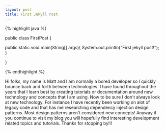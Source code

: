 ```yaml
---
layout: post
title: First Jekyll Post
---
```


{% highlight java %}


public class FirstPost {

  public static void main(String[] args){
    System.out.println("First jekyll post!");
  }

}


{% endhighlight %}

Hi folks,  my name is Matt and I am normally a bored developer so I quickly bounce back and forth between technologies.  I have found throughout the years that I learn best by creating tutorials or documentation around new technology and concepts that I am using.  Now to be sure I don't always look at new technology.  For instance I have recently been working on alot of legacy code and that has me researching dependency injection design patterns.  Most design patterns aren't considered new concepts!  Anyway if you continue to visit my blog you will hopefully find interesting development related topics and tutorials.  Thanks for stopping by!!!
